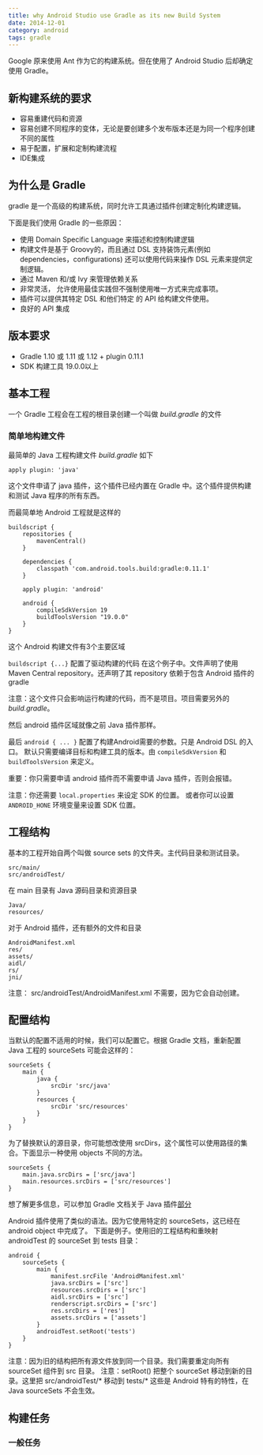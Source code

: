 ```yaml
---
title: why Android Studio use Gradle as its new Build System
date: 2014-12-01
category: android
tags: gradle
---
```


Google 原来使用 Ant 作为它的构建系统。但在使用了 Android Studio 后却确定使用 Gradle。
<!-- excerpt -->

## 新构建系统的要求

+ 容易重建代码和资源
+ 容易创建不同程序的变体，无论是要创建多个发布版本还是为同一个程序创建不同的属性
+ 易于配置，扩展和定制构建流程
+ IDE集成

## 为什么是 Gradle

gradle 是一个高级的构建系统，同时允许工具通过插件创建定制化构建逻辑。

下面是我们使用 Gradle 的一些原因：

+ 使用 Domain Specific Language 来描述和控制构建逻辑
+ 构建文件是基于 Groovy的，而且通过 DSL 支持装饰元素(例如 dependencies，configurations) 还可以使用代码来操作 DSL 元素来提供定制逻辑。
+ 通过 Maven 和/或 Ivy 来管理依赖关系
+ 非常灵活， 允许使用最佳实践但不强制使用唯一方式来完成事项。
+ 插件可以提供其特定 DSL 和他们特定 的 API 给构建文件使用。
+ 良好的 API 集成

## 版本要求

+ Gradle 1.10 或 1.11 或 1.12 + plugin 0.11.1
+ SDK 构建工具 19.0.0以上

## 基本工程

一个 Gradle 工程会在工程的根目录创建一个叫做 *build.gradle* 的文件

### 简单地构建文件

最简单的 Java 工程构建文件 *build.gradle* 如下

```
apply plugin: 'java'
```

这个文件申请了 java 插件，这个插件已经内置在 Gradle 中。这个插件提供构建和测试 Java 程序的所有东西。

而最简单地 Android 工程就是这样的

```
buildscript {
    repositories {
        mavenCentral()
    }

    dependencies {
        classpath 'com.android.tools.build:gradle:0.11.1'
    }

    apply plugin: 'android'

    android {
        compileSdkVersion 19
        buildToolsVersion "19.0.0"
    }
}
```

这个 Android 构建文件有3个主要区域

`buildscript {...}` 配置了驱动构建的代码
在这个例子中。文件声明了使用 Maven Central repository。还声明了其 repository 依赖于包含 Android 插件的 gradle

注意：这个文件只会影响运行构建的代码，而不是项目。项目需要另外的 *build.gradle*。

然后 android 插件区域就像之前 Java 插件那样。

最后 `android { ... }` 配置了构建Android需要的参数。只是 Android DSL 的入口。
默认只需要编译目标和构建工具的版本。由 `compileSdkVersion` 和 `buildToolsVersion` 来定义。

重要：你只需要申请 android 插件而不需要申请 Java 插件，否则会报错。

注意：你还需要 `local.properties` 来设定 SDK 的位置。
或者你可以设置 `ANDROID_HONE` 环境变量来设置 SDK 位置。

## 工程结构

基本的工程开始自两个叫做 source sets 的文件夹。主代码目录和测试目录。

```
src/main/
src/androidTest/
```

在 main 目录有 Java 源码目录和资源目录

```
Java/
resources/
```

对于 Android 插件，还有额外的文件和目录

```
AndroidManifest.xml
res/
assets/
aidl/
rs/
jni/
```

注意： src/androidTest/AndroidManifest.xml 不需要，因为它会自动创建。

## 配置结构

当默认的配置不适用的时候，我们可以配置它。根据 Gradle 文档，重新配置 Java 工程的 sourceSets 可能会这样的：

```
sourceSets {
    main {
        java {
            srcDir 'src/java'
        }
        resources {
            srcDir 'src/resources'
        }
    }
}
```

为了替换默认的源目录，你可能想改使用 srcDirs，这个属性可以使用路径的集合。下面显示一种使用 objects 不同的方法。

```
sourceSets {
    main.java.srcDirs = ['src/java']
    main.resources.srcDirs = ['src/resources']
}
```

想了解更多信息，可以参加 Gradle 文档关于 Java 插件[部分][1]

Android 插件使用了类似的语法。因为它使用特定的 sourceSets，这已经在 android object 中完成了。
下面是例子。使用旧的工程结构和重映射 androidTest 的 sourceSet 到 tests 目录：

```
android {
    sourceSets {
        main {
            manifest.srcFile 'AndroidManifest.xml'
            java.srcDirs = ['src']
            resources.srcDirs = ['src']
            aidl.srcDirs = ['src']
            renderscript.srcDirs = ['src']
            res.srcDirs = ['res']
            assets.srcDirs = ['assets']
        }
        androidTest.setRoot('tests')
    }
}
```

注意：因为旧的结构把所有源文件放到同一个目录。我们需要重定向所有 sourceSet 组件到 src 目录。
注意：setRoot() 把整个 sourceSet 移动到新的目录。这里把 src/androidTest/* 移动到 tests/*
这些是 Android 特有的特性，在 Java sourceSets 不会生效。

## 构建任务

### 一般任务



[1]:http://gradle.org/docs/current/userguide/java_plugin.html
